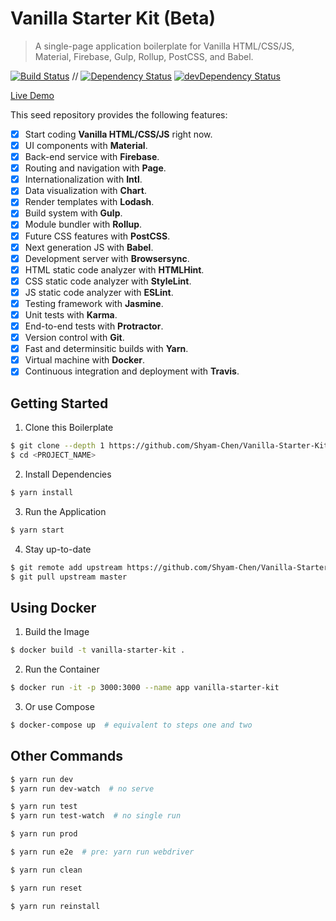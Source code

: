 # Vanilla Starter Kit (Beta)

> A single-page application boilerplate for Vanilla HTML/CSS/JS, Material, Firebase, Gulp, Rollup, PostCSS, and Babel.

[![Build Status](https://travis-ci.org/Shyam-Chen/Vanilla-Starter-Kit.svg?branch=master)](https://travis-ci.org/Shyam-Chen/Vanilla-Starter-Kit)
 //
[![Dependency Status](https://david-dm.org/Shyam-Chen/Vanilla-Starter-Kit.svg)](https://david-dm.org/Shyam-Chen/Vanilla-Starter-Kit)
[![devDependency Status](https://david-dm.org/Shyam-Chen/Vanilla-Starter-Kit/dev-status.svg)](https://david-dm.org/Shyam-Chen/Vanilla-Starter-Kit?type=dev)

[Live Demo](https://test-1498d.firebaseapp.com/)

This seed repository provides the following features:
* [x] Start coding **Vanilla HTML/CSS/JS** right now.
* [x] UI components with **Material**.
* [x] Back-end service with **Firebase**.
* [x] Routing and navigation with **Page**.
* [x] Internationalization with **Intl**.
* [x] Data visualization with **Chart**.
* [x] Render templates with **Lodash**.
* [x] Build system with **Gulp**.
* [x] Module bundler with **Rollup**.
* [x] Future CSS features with **PostCSS**.
* [x] Next generation JS with **Babel**.
* [x] Development server with **Browsersync**.
* [x] HTML static code analyzer with **HTMLHint**.
* [x] CSS static code analyzer with **StyleLint**.
* [x] JS static code analyzer with **ESLint**.
* [x] Testing framework with **Jasmine**.
* [x] Unit tests with **Karma**.
* [x] End-to-end tests with **Protractor**.
* [x] Version control with **Git**.
* [x] Fast and determinsitic builds with **Yarn**.
* [x] Virtual machine with **Docker**.
* [x] Continuous integration and deployment with **Travis**.

## Getting Started

1) Clone this Boilerplate
```bash
$ git clone --depth 1 https://github.com/Shyam-Chen/Vanilla-Starter-Kit.git <PROJECT_NAME>
$ cd <PROJECT_NAME>
```

2) Install Dependencies
```bash
$ yarn install
```

3) Run the Application
```bash
$ yarn start
```

4) Stay up-to-date
```bash
$ git remote add upstream https://github.com/Shyam-Chen/Vanilla-Starter-Kit.git
$ git pull upstream master
```

## Using Docker

1) Build the Image
```bash
$ docker build -t vanilla-starter-kit .
```

2) Run the Container
```bash
$ docker run -it -p 3000:3000 --name app vanilla-starter-kit
```

3) Or use Compose
```bash
$ docker-compose up  # equivalent to steps one and two
```

## Other Commands

```bash
$ yarn run dev
$ yarn run dev-watch  # no serve
```

```bash
$ yarn run test
$ yarn run test-watch  # no single run
```

```bash
$ yarn run prod
```

```bash
$ yarn run e2e  # pre: yarn run webdriver
```

```bash
$ yarn run clean
```

```bash
$ yarn run reset
```

```bash
$ yarn run reinstall
```
